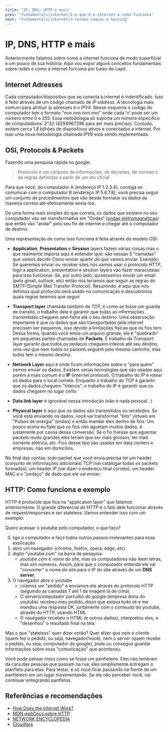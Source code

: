 ```yaml
---
title: "IP, DNS, HTTP e mais"
prev: "fundamentals/internet/1-o-que-é-a-internet-e-como-funciona"
next: "fundamentals/internet/3-termos-comuns-e-hosting"
---
```

# IP, DNS, HTTP e mais

Anteriormente falamos sobre como a internet funciona de modo superficial e um pouco de sua história. Aqui vou expor alguns conceitos fundamentais sobre redes e como a internet funciona por baixo do capô.

## Internet Adresses

Cada computador/dispositivo que se conecta à internet é indentificado. Isso é feito através de um código chamado de _IP address_. A tecnologia mais comum para atribuir ip adresses é o _IPV4_. Nesse esquema o codigo do computador tem o formato "nnn.nnn.nnn.nnn" onde cada 'n' pode ser um número entre 0 e 255. Essa metodologia só suporta um número especifico de computadores: 2^32 (4294967296 para ser mais preciso). Contudo, exitem cerca 1,8 bilhões de dispositivos ativos e conectados a internet. Por isso uma nova metodologia chamada _IPV6_ está sendo implementada.

## OSI, Protocols & Packets

Fazendo uma pesquisa rápida no google:

> Protocolo é um conjunto de informações, de decisões, de normas e de regras definidas a partir de um ato oficial.

Para que você, do computador A (endereço IP 1.2.3.4), consiga se comunicar com o computador B (endereço IP 5.6.7.8), você precisa seguir um conjunto de procedimentos que vão desde formatar os dados da maneira correta até efetivamente envia-los.

De uma forma mais simples do que correta, os dados que existem no seu computador vão ser transformados em "Ondas" ([ondas eletromagnéticas](https://www.google.com/search?q=ondas+eletromagneticas)) que então vão "andar" pelo seu fio de internet e chegar até o computador de destino.

Uma representação de como isso funciona é feita através do modelo OSI:

- **Application**, **Presentation** e **Session** layers fazem várias coisas mas o que realmente importa aqui é entender que: são nessas 3 "camadas" que vamos decidir _Como_ enviar apartir _do que_ vamos enviar.
  Exemplo: Se queremos enviar ou receber sites nós vamos usar o protocolo HTTP, logo a application, presentation e session layers vão fazer maracutaias para isso funcionar. Se, por outro lado, quisessemos enviar um email (pelo gmail, outlook, etc) então nós teriamos que seguir as regras do SMTP (Simple Mail Transfer Protocol). Resumindo, é aqui que nós defimos qual protocolo será usado na comunicação e descobrimos quais regras teremos que seguir.

- **Transport layer** chamada também de TCP, é como se fosse um guarda de transito, o trabalho dele é garantir que todas as informações transmitidas cheguem sem falha até o seu destino. Uma observação importante é que os dados que são transportados pela internet precisam ser pequenos, isso devido a limitações físicas que os fios tem. Dessa forma, quando você envia um arquivo grande, ele é "quebrado" em pequenas partes chamadas de **Packets**. É trabalho da Transport layer garantir que todos os pedaços cheguem inteiros até seu destino, uma vez que nem todos os packets seguem pelo mesmo caminho, mas todos tem o mesmo destino.

- **Network Layer** aqui é onde ficam informações sobre o "para quem" iremos enviar os dados. Existem varias tecnologias que são usadas aqui porém a mais comum é o **IP** (internet protocol). O trabalho do IP é rotear os dados para o local correto. Enquanto o trabalho do TCP é garantir que os dados cheguem "Inteiros", o trabalho do IP é garantir que os dados cheguem no lugar certo.

- **Data link layer** é ignorável nessa introdução (não é nada pessoal...)

- **Physical layer** é aqui que os dados são transmitidos ou recebidos. Se você está enviando os dados, você vai transformar "bits" virtuais em "Pulsos de energia" (ondas) e então mandar eles dentro de fios. Um pouco acima eu falei que os fios não aguetam muitos dados, é justamente por causa dessa conversão. Se o fio tivesse que aguentar packets muito grandes eles teriam que ser mais grossos, ter mais corrente elétrica, etc. Fios desse tipo são usados em data centers e empresas, não em domicílios.

No final das contas, todo packet que você envia precisa ter um header (conjunto de informações adicionais) TCP (vai catalogar todas os packets formados), um header IP (vai dizer o endereço final correto), um header MAC e o "pedaço" de dado que ele vai enviar:

## HTTP: Como funciona e exemplo

HTTP é protocolo que fica na "application layer" que falamos anteriormente. O grande diferencial do HTTP é o fato dele funcionar através de request/responses e ser stateless. Vamos entender isso com um exemplo:

Quero acessar o youtube pelo computador, o que faço?

0. ligo o computador e faço todos outros passos irrelevantes para essa explicação
1. abro um navegador (chrome, firefox, opera, edge, etc)
2. digito "youtube.com" na barra de pesquisa
   - _youtube.com_ é nome do site, mas os computadores não leem letras, mas sim números. Assim, para que o computador entenda ele vai "converter" o nome do site para o IP do site através de um **DNS server**.
3. O navegador abre o youtube
   - criamos um "pedido" e enviamos ele através do protocolo HTTP (seguindo as camadas 7 até 1 da imagem lá de cima).
   - O server(computador parrudo) do google (empresa dona do youtube) recebeu meu pedido, disso que estava tudo ok e me mandou uma resposta OK, juntamente com o conteudo do youtube, através do HTTP, usando HTML
   - O navegador recebeu o HTML (e outros dados), interpretou eles, e "desenhou" o resultado final na tela.

Mas o que "stateless" quer dizer então? Quer dizer que nem o cliente (quem fez o pedido, ou seja, navegador/você), nem o server (quem recebe o pedido, ou seja, computador do google), pode ou consegue guardar informações sobre essa "comunicação" que aconteceu.

Você pode pensar nisso como se fosse um panfleteiro. Eles não lembram da cara das pessoas que passam na rua, eles simplismente entregam o planfleto para elas. Para testar, é só você ficar passando na frente de um panfleteiro em um lugar movimentando. Se ele não perceber você, vai continuar entegrando panfletos.

## Referências e recomendações

- [How Does the Internet Work?](http://www.theshulers.com/whitepapers/internet_whitepaper/index.html#int_infra)
- [MDN webDocs sobre HTTP](https://deveesdrúxulosloper.mozilla.org/en-US/docs/Web/HTTP/Overview)
- [NETWORK ENCYCLOPEDIA](https://networkencyclopedia.com/network-packet/)
- [Cloudfare](https://www.cloudflare.com/pt-br/learning/ddos/glossary/open-systems-interconnection-model-osi/)
